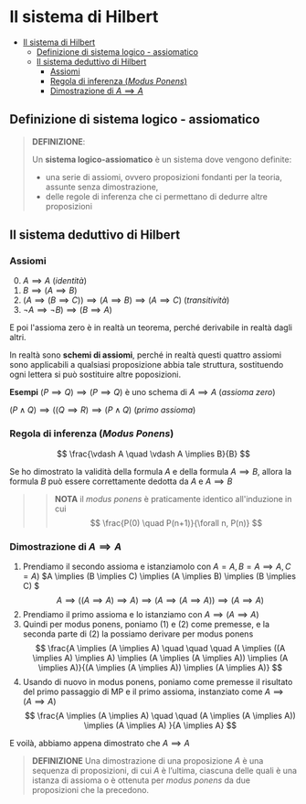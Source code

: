 # Il sistema di Hilbert
- [Il sistema di Hilbert](#il-sistema-di-hilbert)
  - [Definizione di sistema logico - assiomatico](#definizione-di-sistema-logico---assiomatico)
  - [Il sistema deduttivo di Hilbert](#il-sistema-deduttivo-di-hilbert)
    - [Assiomi](#assiomi)
    - [Regola di inferenza (*Modus Ponens*)](#regola-di-inferenza-modus-ponens)
    - [Dimostrazione di $A \implies A$](#dimostrazione-di-a-implies-a)

## Definizione di sistema logico - assiomatico
>**DEFINIZIONE**:
> 
> Un **sistema logico-assiomatico** è un sistema dove vengono definite:
> - una serie di assiomi, ovvero proposizioni fondanti per la teoria, assunte senza dimostrazione, 
> - delle regole di inferenza che ci permettano di dedurre altre proposizioni

## Il sistema deduttivo di Hilbert

### Assiomi
0. $A \implies A$ (*identità*)
1. $B \implies (A \implies B)$
2. $(A \implies (B \implies C)) \implies (A \implies B) \implies (A \implies C)$ (*transitività*)
3. $\lnot A \implies \lnot B) \implies (B \implies A)$

E poi l'assioma zero è in realtà un teorema, perché derivabile in realtà dagli altri.

In realtà sono **schemi di assiomi**, perché in realtà questi quattro assiomi sono applicabili a qualsiasi proposizione abbia tale struttura, sostituendo ogni lettera si può sostituire altre poposizioni.

**Esempi**
$(P \implies Q) \implies (P \implies Q)$ è uno schema di $A \implies A$ (*assioma zero*)

$(P \land Q) \implies ((Q \implies R) \implies (P \land Q)$ (*primo assioma*)

### Regola di inferenza (*Modus Ponens*)

$$
\frac{\vdash A \quad \vdash A \implies B}{B}
$$

Se ho dimostrato la validità della formula $A$ e della formula $A \implies B$, allora la formula $B$ può essere correttamente dedotta da $A$ e $A \implies B$

>> **NOTA** il *modus ponens* è praticamente identico all'induzione in cui
$$
\frac{P(0) \quad P(n+1)}{\forall n, P(n)}
$$ 


### Dimostrazione di $A \implies A$

1. Prendiamo il secondo assioma e istanziamolo con $A = A, B = A \implies A, C = A)$ $A \implies (B \implies C) \implies (A \implies B) \implies (B \implies C) $
 $$
A \implies ((A \implies A) \implies A) \implies (A \implies (A \implies A)) \implies (A \implies A)
 $$ 
2. Prendiamo il primo assioma e lo istanziamo con $A \implies (A \implies A)$
3. Quindi per modus ponens, poniamo (1) e (2) come premesse, e la seconda parte di (2) la possiamo derivare per modus ponens
   $$
    \frac{A \implies (A \implies A) \quad \quad \quad A \implies ((A \implies A) \implies A) \implies (A \implies (A \implies A)) \implies (A \implies A)}{(A \implies (A \implies A)) \implies (A \implies A)}
   $$
4. Usando di nuovo in modus ponens, poniamo come premesse il risultato del primo passaggio di MP e il primo assioma, instanziato come $A \implies (A \implies A)$
$$
  \frac{A \implies (A \implies A) \quad \quad (A \implies (A \implies A)) \implies (A \implies A) }{A \implies A}
$$

E voilà, abbiamo appena dimostrato che $A \implies A$

> **DEFINIZIONE**
>  Una dimostrazione di una proposizione $A$ è una sequenza di proposizioni, di cui $A$ è l’ultima, ciascuna delle quali è una istanza di assioma o è ottenuta per *modus ponens* da due proposizioni che la precedono.